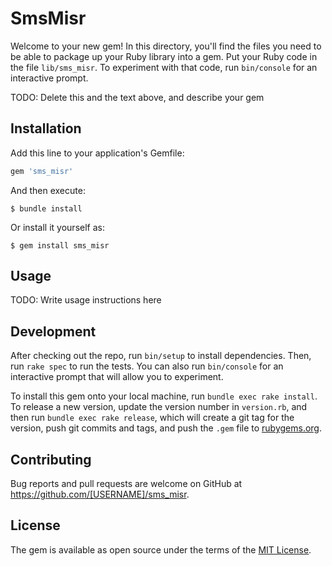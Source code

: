 # SmsMisr

Welcome to your new gem! In this directory, you'll find the files you need to be able to package up your Ruby library into a gem. Put your Ruby code in the file `lib/sms_misr`. To experiment with that code, run `bin/console` for an interactive prompt.

TODO: Delete this and the text above, and describe your gem

## Installation

Add this line to your application's Gemfile:

```ruby
gem 'sms_misr'
```

And then execute:

    $ bundle install

Or install it yourself as:

    $ gem install sms_misr

## Usage

TODO: Write usage instructions here

## Development

After checking out the repo, run `bin/setup` to install dependencies. Then, run `rake spec` to run the tests. You can also run `bin/console` for an interactive prompt that will allow you to experiment.

To install this gem onto your local machine, run `bundle exec rake install`. To release a new version, update the version number in `version.rb`, and then run `bundle exec rake release`, which will create a git tag for the version, push git commits and tags, and push the `.gem` file to [rubygems.org](https://rubygems.org).

## Contributing

Bug reports and pull requests are welcome on GitHub at https://github.com/[USERNAME]/sms_misr.


## License

The gem is available as open source under the terms of the [MIT License](https://opensource.org/licenses/MIT).
